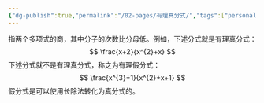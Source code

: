 ```yaml
---
{"dg-publish":true,"permalink":"/02-pages/有理真分式/","tags":["personal/blog","math/初等数学"]}
---
```


指两个多项式的商，其中分子的次数比分母低。例如，下述分式就是有理真分式：
$$
\frac{x+2}{x^{2}+x}
$$
下述分式就不是有理真分式，称之为有理假分式：
$$
\frac{x^{3}+1}{x^{2}+x+1}
$$
假分式是可以使用长除法转化为真分式的。